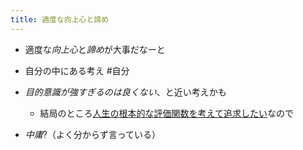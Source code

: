 ```yaml
---
title: 適度な向上心と諦め
---
```


* 適度な*向上心*と*諦め*が大事だなーと

* 自分の中にある考え #自分

* *目的意識が強すぎるのは良くない*、と近い考えかも
  
  * 結局のところ[人生の根本的な評価関数を考えて追求したい](%E4%BA%BA%E7%94%9F%E3%81%AE%E6%A0%B9%E6%9C%AC%E7%9A%84%E3%81%AA%E8%A9%95%E4%BE%A1%E9%96%A2%E6%95%B0%E3%82%92%E8%80%83%E3%81%88%E3%81%A6%E8%BF%BD%E6%B1%82%E3%81%97%E3%81%9F%E3%81%84.md)なので
* *中庸*?（よく分からず言っている）
